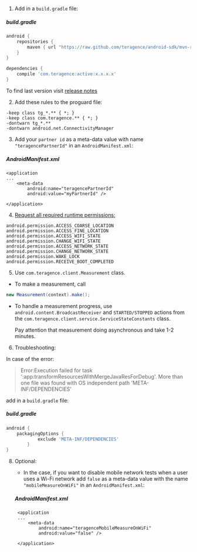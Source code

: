 1. Add in a `build.gradle` file:
##### build.gradle
```groovy
android {
    repositories {
        maven { url "https://raw.github.com/teragence/android-sdk/mvn-rep" }
    }
}
```
```groovy
dependencies {
    compile 'com.teragence:active:x.x.x.x'
}
```

To find last version visit [release notes](https://github.com/Teragence/android-sdk/blob/master/release_notes.md) 

2. Add these rules to the proguard file:

```
-keep class tg_*.** { *; }
-keep class com.teragence.** { *; }
-dontwarn tg_*.**
-dontwarn android.net.ConnectivityManager
```
    
3. Add your `partner id` as a meta-data value with name `"teragencePartnerId"` in an `AndroidManifest.xml`:

##### AndroidManifest.xml
    <application
    ...
        <meta-data
            android:name="teragencePartnerId"
            android:value="myPartnerId" />
    
    </application>
    
4. [Request all required runtime permissions:](https://developer.android.com/training/permissions/requesting.html)

```android.permission.INTERNET
android.permission.ACCESS_COARSE_LOCATION
android.permission.ACCESS_FINE_LOCATION
android.permission.ACCESS_WIFI_STATE
android.permission.CHANGE_WIFI_STATE
android.permission.ACCESS_NETWORK_STATE
android.permission.CHANGE_NETWORK_STATE
android.permission.WAKE_LOCK
android.permission.RECEIVE_BOOT_COMPLETED
```

5. Use `com.teragence.client.Measurement` class.

* To make a measurement, call 
```java
new Measurement(context).make();
```

* To handle a measurement progress, use `android.content.BroadcastReceiver` and `STARTED/STOPPED` actions from the `com.teragence.client.service.ServiceStateConstants` class.

    Pay attention that measurement doing asynchronous and take 1-2 minutes.

6. Troubleshooting:

In case of the error: 
>Error:Execution failed for task ':app:transformResourcesWithMergeJavaResForDebug'.
More than one file was found with OS independent path 'META-INF/DEPENDENCIES'
    
add in a `build.gradle` file:
    
##### build.gradle
```groovy
android {
    packagingOptions {
            exclude 'META-INF/DEPENDENCIES'
        }
}
```

8. Optional:

    - In the case, if you want to disable mobile network tests when a user uses
    a Wi-Fi network add `false` as a meta-data value with the name `"mobileMeasureOnWiFi"`
    in an `AndroidManifest.xml`:

    ##### AndroidManifest.xml
        <application
        ...
            <meta-data
                android:name="teragenceMobileMeasureOnWiFi"
                android:value="false" />

        </application>